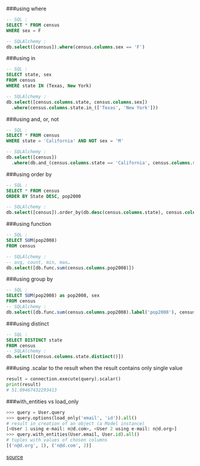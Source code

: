 ###using where
```sql
-- SQL :
SELECT * FROM census
WHERE sex = F

-- SQLAlchemy :
db.select([census]).where(census.columns.sex == 'F')
```

###using in
```sql
-- SQL :
SELECT state, sex
FROM census
WHERE state IN (Texas, New York)

-- SQLAlchemy :
db.select([census.columns.state, census.columns.sex])
  .where(census.columns.state.in_(['Texas', 'New York']))
```

###using and, or, not
```sql
-- SQL :
SELECT * FROM census
WHERE state = 'California' AND NOT sex = 'M'

-- SQLAlchemy :
db.select([census])
  .where(db.and_(census.columns.state == 'California', census.columns.sex != 'M'))
```

###using order by
```sql
-- SQL :
SELECT * FROM census
ORDER BY State DESC, pop2000

-- SQLAlchemy :
db.select([census]).order_by(db.desc(census.columns.state), census.columns.pop2000)
```

###using function
```sql
-- SQL :
SELECT SUM(pop2008)
FROM census

-- SQLAlchemy :
-- avg, count, min, max…
db.select([db.func.sum(census.columns.pop2008)])
```

###using group by
```sql
-- SQL :
SELECT SUM(pop2008) as pop2008, sex
FROM census
-- SQLAlchemy :
db.select([db.func.sum(census.columns.pop2008).label('pop2008'), census.columns.sex]).group_by(census.columns.sex)
```

###using distinct
```sql
-- SQL :
SELECT DISTINCT state
FROM census
-- SQLAlchemy :
db.select([census.columns.state.distinct()])
```

###using .scalar to the result when the result contains only single value
```python
result = connection.execute(query).scalar()
print(result)
# 51.09467432293413
```

###with_entities vs load_only
```python
>>> query = User.query
>>> query.options(load_only('email', 'id')).all()
# result in creation of an object (a Model instance)
[<User 1 using e-mail: n@d.com>, <User 2 using e-mail: n@d.org>]
>>> query.with_entities(User.email, User.id).all()
# tuples with values of chosen columns
[('n@d.org', 1), ('n@d.com', 2)]
```
[source](https://towardsdatascience.com/sqlalchemy-python-tutorial-79a577141a91)
